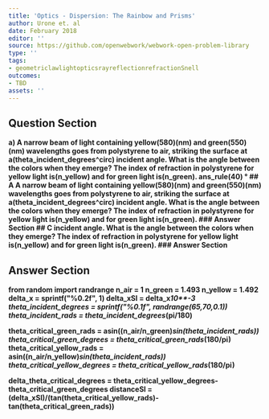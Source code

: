 ```yaml
---
title: 'Optics - Dispersion: The Rainbow and Prisms'
author: Urone et. al
date: February 2018
editor: ''
source: https://github.com/openwebwork/webwork-open-problem-library
type: ''
tags:
- geometriclawlightopticsrayreflectionrefractionSnell
outcomes:
- TBD
assets: ''
---
```


## Question Section 

<b>
a) A narrow beam of light containing yellow(580)(nm) and green(550)(nm) wavelengths goes from polystyrene to air, striking the surface at a(theta_incident_degrees^circ) incident angle. What is the angle between the colors when they emerge? The index of refraction in polystyrene for yellow light is(n_yellow) and for green light is(n_green).
ans_rule(40) &#176;
## A
A narrow beam of light containing yellow(580)(nm) and green(550)(nm) wavelengths goes from polystyrene to air, striking the surface at a(theta_incident_degrees^circ) incident angle. What is the angle between the colors when they emerge? The index of refraction in polystyrene for yellow light is(n_yellow) and for green light is(n_green).
### Answer Section
## C
incident angle. What is the angle between the colors when they emerge? The index of refraction in polystyrene for yellow light is(n_yellow) and for green light is(n_green).
### Answer Section


## Answer Section

from random import randrange
n_air = 1
n_green = 1.493
n_yellow = 1.492
delta_x = sprintf("%0.2f", 1)
delta_xSI = delta_x*10**-3
theta_incident_degrees = sprintf("%0.1f", randrange(65,70,0.1))
theta_incident_rads = theta_incident_degrees*(pi/180)

theta_critical_green_rads = asin((n_air/n_green)*sin(theta_incident_rads))
theta_critical_green_degrees = theta_critical_green_rads*(180/pi)
theta_critical_yellow_rads = asin((n_air/n_yellow)*sin(theta_incident_rads))
theta_critical_yellow_degrees = theta_critical_yellow_rads*(180/pi)

delta_theta_critical_degrees = theta_critical_yellow_degrees-theta_critical_green_degrees
distanceSI = (delta_xSI)/(tan(theta_critical_yellow_rads)-tan(theta_critical_green_rads))
